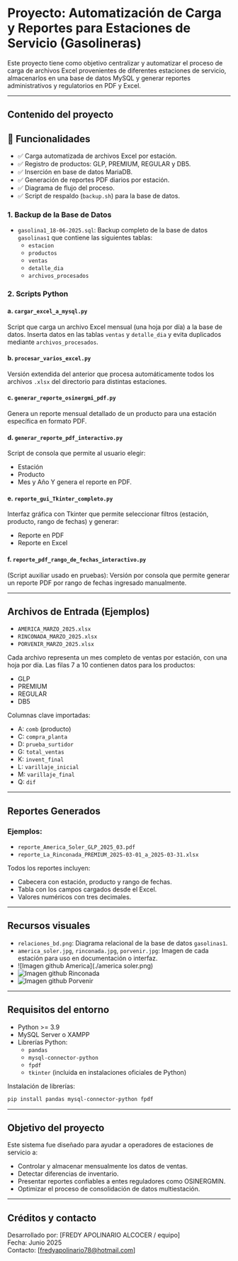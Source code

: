 # Proyecto: Automatización de Carga y Reportes para Estaciones de Servicio (Gasolineras)

Este proyecto tiene como objetivo centralizar y automatizar el proceso de carga de archivos Excel provenientes de diferentes estaciones de servicio, almacenarlos en una base de datos MySQL y generar reportes administrativos y regulatorios en PDF y Excel.

---

## Contenido del proyecto
## 🔧 Funcionalidades

- ✅ Carga automatizada de archivos Excel por estación.
- ✅ Registro de productos: GLP, PREMIUM, REGULAR y DB5.
- ✅ Inserción en base de datos MariaDB.
- ✅ Generación de reportes PDF diarios por estación.
- ✅ Diagrama de flujo del proceso.
- ✅ Script de respaldo (`backup.sh`) para la base de datos.

### 1. Backup de la Base de Datos

- `gasolina1_18-06-2025.sql`: Backup completo de la base de datos `gasolinas1` que contiene las siguientes tablas:
  - `estacion`
  - `productos`
  - `ventas`
  - `detalle_dia`
  - `archivos_procesados`

### 2. Scripts Python

#### a. `cargar_excel_a_mysql.py`
Script que carga un archivo Excel mensual (una hoja por día) a la base de datos. Inserta datos en las tablas `ventas` y `detalle_dia` y evita duplicados mediante `archivos_procesados`.

#### b. `procesar_varios_excel.py`
Versión extendida del anterior que procesa automáticamente todos los archivos `.xlsx` del directorio para distintas estaciones.

#### c. `generar_reporte_osinergmi_pdf.py`
Genera un reporte mensual detallado de un producto para una estación específica en formato PDF.

#### d. `generar_reporte_pdf_interactivo.py`
Script de consola que permite al usuario elegir:
- Estación
- Producto
- Mes y Año
Y genera el reporte en PDF.

#### e. `reporte_gui_Tkinter_completo.py`
Interfaz gráfica con Tkinter que permite seleccionar filtros (estación, producto, rango de fechas) y generar:
- Reporte en PDF
- Reporte en Excel

#### f. `reporte_pdf_rango_de_fechas_interactivo.py`
(Script auxiliar usado en pruebas): Versión por consola que permite generar un reporte PDF por rango de fechas ingresado manualmente.

---

## Archivos de Entrada (Ejemplos)

- `AMERICA_MARZO_2025.xlsx`
- `RINCONADA_MARZO_2025.xlsx`
- `PORVENIR_MARZO_2025.xlsx`

Cada archivo representa un mes completo de ventas por estación, con una hoja por día. Las filas 7 a 10 contienen datos para los productos:
- GLP
- PREMIUM
- REGULAR
- DB5

Columnas clave importadas:
- A: `comb` (producto)
- C: `compra_planta`
- D: `prueba_surtidor`
- G: `total_ventas`
- K: `invent_final`
- L: `varillaje_inicial`
- M: `varillaje_final`
- Q: `dif`

---

## Reportes Generados

### Ejemplos:
- `reporte_America_Soler_GLP_2025_03.pdf`
- `reporte_La_Rinconada_PREMIUM_2025-03-01_a_2025-03-31.xlsx`

Todos los reportes incluyen:
- Cabecera con estación, producto y rango de fechas.
- Tabla con los campos cargados desde el Excel.
- Valores numéricos con tres decimales.

---

## Recursos visuales

- `relaciones_bd.png`: Diagrama relacional de la base de datos `gasolinas1`.
- `america_soler.jpg`, `rinconada.jpg`, `porvenir.jpg`: Imagen de cada estación para uso en documentación o interfaz.
- ![Imagen github America](./america soler.png)
- ![Imagen github Rinconada](./img/github_image.png)
- ![Imagen github Porvenir](./img/github_image.png)
---

## Requisitos del entorno

- Python >= 3.9
- MySQL Server o XAMPP
- Librerías Python:
  - `pandas`
  - `mysql-connector-python`
  - `fpdf`
  - `tkinter` (incluida en instalaciones oficiales de Python)

Instalación de librerías:
```bash
pip install pandas mysql-connector-python fpdf
```

---

## Objetivo del proyecto

Este sistema fue diseñado para ayudar a operadores de estaciones de servicio a:
- Controlar y almacenar mensualmente los datos de ventas.
- Detectar diferencias de inventario.
- Presentar reportes confiables a entes reguladores como OSINERGMIN.
- Optimizar el proceso de consolidación de datos multiestación.

---

## Créditos y contacto

Desarrollado por: [FREDY APOLINARIO ALCOCER / equipo]  
Fecha: Junio 2025  
Contacto: [fredyapolinario78@hotmail.com]
